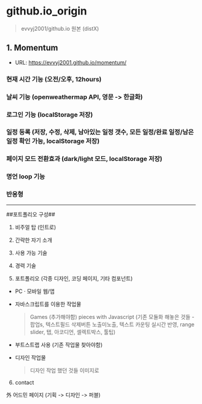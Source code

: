 <!-- 마크다운 -->

# github.io_origin

> evvyj2001/github.io 원본 (distX)

## 1. Momentum

-   URL: <https://evvyj2001.github.io/momentum/>

### 현재 시간 기능 (오전/오후, 12hours)

### 날씨 기능 (openweathermap API, 영문 -> 한글화)

### 로그인 기능 (localStorage 저장)

### 일정 등록 (저장, 수정, 삭제, 남아있는 일정 갯수, 모든 일정/완료 일정/남은 일정 확인 가능, localStorage 저장)

### 페이지 모드 전환효과 (dark/light 모드, localStorage 저장)

### 명언 loop 기능

### 반응형

---

##포트폴리오 구성##

1. 비주얼 탑 (인트로)

2. 간략한 자기 소개
3. 사용 가능 기술
4. 경력 기술
5. 포트폴리오 (각종 디자인, 코딩 페이지, 기타 컴포넌트)

-   PC · 모바일 웹/앱

-   자바스크립트를 이용한 작업물

    > Games (추가해야함)
    > pieces with Javascript
    > (기존 모듈화 해놓은 것들 - 팝업s, 텍스트필드 삭제버튼 노출미노출, 텍스트 카운팅 실시간 반영, range slider, 탭, 아코디언, 셀렉트박스, 툴팁)

-   부트스트랩 사용 (기존 작업물 찾아야함)

-   디자인 작업물
    > 디자인 작업 했던 것들 이미지로

6. contact

外
어드민 페이지 (기획 -> 디자인 -> 퍼블)
